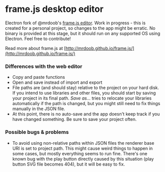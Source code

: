 # frame.js desktop editor

Electron fork of @mrdoob's [frame.js editor](http://mrdoob.github.io/frame.js/editor/). Work in progress - this is created for a personal project, so changes to the app might be erratic. No binary is provided at this stage, but it should run on any supported OS using Electron. Feel free to contribute!

Read more about frame.js at [http://mrdoob.github.io/frame.js/](http://mrdoob.github.io/frame.js/)

### Differences with the web editor

* Copy and paste functions
* Open and save instead of import and export
* File paths are (and should stay) relative to the project on your hard disk. If you intend to use libraries and other files, you should start by saving your project in its final path. *Save as...* tries to relocate your libraries automatically if the path is changed, but you might still need to fix things manually in the JSON file. 
* At this point, there is no auto-save and the app doesn't keep track if you have changed something. Be sure to save your project often.

### Possible bugs & problems

* To avoid using non-relative paths within JSON files the renderer base URI is set to project path. This might cause weird things to happen in some cases, but mostly everything seems to run fine. There's one known bug with the play button directly caused by this situation (play button SVG file becomes 404), but it will be easy to fix.